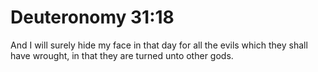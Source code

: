 # Deuteronomy 31:18

And I will surely hide my face in that day for all the evils which they shall have wrought, in that they are turned unto other gods.